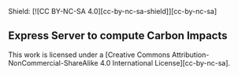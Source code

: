 Shield: [![CC BY-NC-SA 4.0][cc-by-nc-sa-shield]][cc-by-nc-sa]

## Express Server to compute Carbon Impacts

This work is licensed under a
[Creative Commons Attribution-NonCommercial-ShareAlike 4.0 International License][cc-by-nc-sa].
